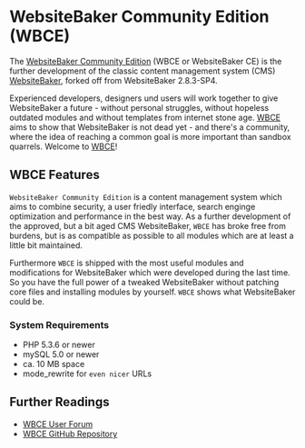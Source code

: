 # WebsiteBaker Community Edition (WBCE)
The [WebsiteBaker Community Edition](http://wbce.org) (WBCE or WebsiteBaker CE) is the further development of the classic content management system (CMS) [WebsiteBaker](http://websitebaker.org), forked off from WebsiteBaker 2.8.3-SP4.

Experienced developers, designers und users will work together to give WebsiteBaker a future - without personal struggles, without hopeless outdated modules and without templates from internet stone age. [WBCE](http://wbce.org) aims to show that WebsiteBaker is not dead yet - and there's a community, where the idea of reaching a common goal is more important than sandbox quarrels. Welcome to [WBCE](http://wbce.org)!

## WBCE Features
`WebsiteBaker Community Edition` is a content management system which aims to combine security, a user friedly interface, search enginge optimization and performance in the best way. As a further development of the approved, but a bit aged CMS WebsiteBaker, `WBCE` has broke free from burdens, but is as compatible as possible to all modules which are at least a little bit maintained.

Furthermore `WBCE` is shipped with the most useful modules and modifications for WebsiteBaker which were developed during the last time. So you have the full power of a tweaked WebsiteBaker without patching core files and installing modules by yourself. `WBCE` shows what WebsiteBaker could be.

### System Requirements
  - PHP 5.3.6 or newer
  - mySQL 5.0 or newer
  - ca. 10 MB space
  - mode_rewrite for `even nicer` URLs

## Further Readings
  - [WBCE User Forum](http://forum.wbce.org)
  - [WBCE GitHub Repository](https://github.com/WBCE/WebsiteBaker_CommunityEdition)


